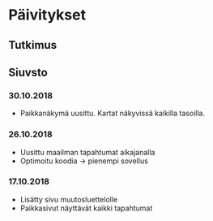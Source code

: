 # Päivitykset

## Tutkimus

## Siuvsto

### 30.10.2018
  * Paikkanäkymä uusittu. Kartat näkyvissä kaikilla tasoilla.

### 26.10.2018
  * Uusittu maailman tapahtumat aikajanalla
  * Optimoitu koodia -> pienempi sovellus

### 17.10.2018
  * Lisätty sivu muutosluettelolle
  * Paikkasivut näyttävät kaikki tapahtumat
